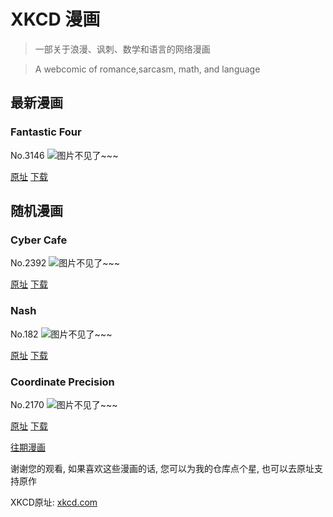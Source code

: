 # XKCD 漫画


> 一部关于浪漫、讽刺、数学和语言的网络漫画

> A webcomic of romance,sarcasm, math, and language


## 最新漫画
### Fantastic Four
No.3146
![图片不见了~~~](https://imgs.xkcd.com/comics/fantastic_four.png)

[原址](https://xkcd.com//3146) [下载](https://imgs.xkcd.com/comics/fantastic_four.png)



## 随机漫画
### Cyber Cafe
No.2392
![图片不见了~~~](https://imgs.xkcd.com/comics/cyber_cafe.png)

[原址](https://xkcd.com//2392) [下载](https://imgs.xkcd.com/comics/cyber_cafe.png)



### Nash
No.182
![图片不见了~~~](https://imgs.xkcd.com/comics/nash.png)

[原址](https://xkcd.com//182) [下载](https://imgs.xkcd.com/comics/nash.png)



### Coordinate Precision
No.2170
![图片不见了~~~](https://imgs.xkcd.com/comics/coordinate_precision.png)

[原址](https://xkcd.com//2170) [下载](https://imgs.xkcd.com/comics/coordinate_precision.png)



[往期漫画](image/)

谢谢您的观看, 如果喜欢这些漫画的话, 
您可以为我的仓库点个星, 也可以去原址支持原作

XKCD原址: [xkcd.com](https://xkcd.com)

